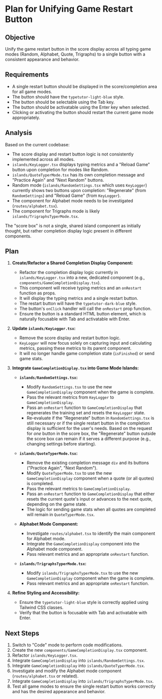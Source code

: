 # Plan for Unifying Game Restart Button

## Objective

Unify the game restart button in the score display across all typing game modes (Random, Alphabet, Quote, Trigraphs) to a single button with a consistent appearance and behavior.

## Requirements

- A single restart button should be displayed in the score/completion area for all game modes.
- The button should have the `typetutor-light-blue` style.
- The button should be selectable using the Tab key.
- The button should be activatable using the Enter key when selected.
- Clicking or activating the button should restart the current game mode appropriately.

## Analysis

Based on the current codebase:

- The score display and restart button logic is not consistently implemented across all modes.
- `islands/KeyLogger.tsx` displays typing metrics and a "Reload Game" button upon completion for modes like Random.
- `islands/QuoteTyperMode.tsx` has its own completion message and "Practice Again" and "Next Random" buttons.
- Random mode (`islands/RandomSettings.tsx` which uses `KeyLogger`) currently shows two buttons upon completion: "Regenerate" (from `RandomSettings`) and "Reload Game" (from `KeyLogger`).
- The component for Alphabet mode needs to be investigated (`routes/alphabet.tsx`).
- The component for Trigraphs mode is likely `islands/TrigraphsTyperMode.tsx`.

The "score box" is not a single, shared island component as initially thought, but rather completion display logic present in different components.

## Plan

1.  **Create/Refactor a Shared Completion Display Component:**
    - Refactor the completion display logic currently in `islands/KeyLogger.tsx` into a new, dedicated component (e.g., `components/GameCompletionDisplay.tsx`).
    - This component will receive typing metrics and an `onRestart` function as props.
    - It will display the typing metrics and a single restart button.
    - The restart button will have the `typetutor-dark-blue` style.
    - The button's `onClick` handler will call the `onRestart` prop function.
    - Ensure the button is a standard HTML button element, which is naturally focusable with Tab and activatable with Enter.

2.  **Update `islands/KeyLogger.tsx`:**
    - Remove the score display and restart button logic.
    - `KeyLogger` will now focus solely on capturing input and calculating metrics, passing these metrics to its parent component.
    - It will no longer handle game completion state (`isFinished`) or send game stats.

3.  **Integrate `GameCompletionDisplay.tsx` into Game Mode Islands:**

    - **`islands/RandomSettings.tsx`:**
        - Modify `RandomSettings.tsx` to use the new `GameCompletionDisplay` component when the game is complete.
        - Pass the relevant metrics from `KeyLogger` to `GameCompletionDisplay`.
        - Pass an `onRestart` function to `GameCompletionDisplay` that regenerates the training set and resets the `KeyLogger` state.
        - Re-evaluate if the "Regenerate" button in `RandomSettings.tsx` is still necessary or if the single restart button in the completion display is sufficient for the user's needs. Based on the request for *one* button in the score box, the "Regenerate" button outside the score box can remain if it serves a different purpose (e.g., changing settings before starting).

    - **`islands/QuoteTyperMode.tsx`:**
        - Remove the existing completion message `div` and its buttons ("Practice Again", "Next Random").
        - Modify `QuoteTyperMode.tsx` to use the new `GameCompletionDisplay` component when a quote (or all quotes) is completed.
        - Pass the relevant metrics to `GameCompletionDisplay`.
        - Pass an `onRestart` function to `GameCompletionDisplay` that either resets the current quote's input or advances to the next quote, depending on the game state.
        - The logic for sending game stats when all quotes are completed will remain in `QuoteTyperMode.tsx`.

    - **Alphabet Mode Component:**
        - Investigate `routes/alphabet.tsx` to identify the main component for Alphabet mode.
        - Integrate the `GameCompletionDisplay` component into the Alphabet mode component.
        - Pass relevant metrics and an appropriate `onRestart` function.

    - **`islands/TrigraphsTyperMode.tsx`:**
        - Modify `islands/TrigraphsTyperMode.tsx` to use the new `GameCompletionDisplay` component when the game is complete.
        - Pass relevant metrics and an appropriate `onRestart` function.

4.  **Refine Styling and Accessibility:**
    - Ensure the `typetutor-light-blue` style is correctly applied using Tailwind CSS classes.
    - Verify that the button is focusable with Tab and activatable with Enter.

## Next Steps

1.  Switch to "Code" mode to perform code modifications.
2.  Create the new `components/GameCompletionDisplay.tsx` component.
3.  Refactor `islands/KeyLogger.tsx`.
4.  Integrate `GameCompletionDisplay` into `islands/RandomSettings.tsx`.
5.  Integrate `GameCompletionDisplay` into `islands/QuoteTyperMode.tsx`.
6.  Investigate and modify the Alphabet mode component (`routes/alphabet.tsx` or related).
7.  Integrate `GameCompletionDisplay` into `islands/TrigraphsTyperMode.tsx`.
8.  Test all game modes to ensure the single restart button works correctly and has the desired appearance and behavior.